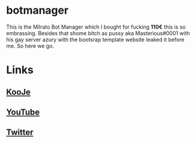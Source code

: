 # botmanager

This is the Milrato Bot Manager which I bought for fucking <b>110€</b> this is so embrassing. Besides that shome bitch as pussy aka Masterious#0001 with his gay server azury with the bootsrap template website leaked it before me.
So here we go.

<h1>Links</h1>
<h2><a href="https://discord.gg/kooje">KooJe</h2>
<h2><a href="https://www.youtube.com/channel/UCztJijgov0flzyY-jFnyyGQ">YouTube</h2>
<h2><a href="https://twitter.com/protyook">Twitter</h2>
